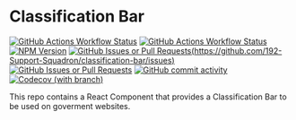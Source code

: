 # Classification Bar
[![GitHub Actions Workflow Status](https://img.shields.io/github/actions/workflow/status/192-support-squadron/classification-bar/main.yml?branch=dev&style=for-the-badge&logo=github&label=dev-Build&link=https%3A%2F%2Fgithub.com%2F192-Support-Squadron%2Fclassification-bar%2Factions%3Fquery%3Dbranch%253Adev)](https://github.com/192-Support-Squadron/classification-bar/actions?query=branch%3Adev)
[![GitHub Actions Workflow Status](https://img.shields.io/github/actions/workflow/status/192-support-squadron/classification-bar/main.yml?branch=main&style=for-the-badge&logo=github&label=main-Build&link=https%3A%2F%2Fgithub.com%2F192-Support-Squadron%2Fclassification-bar%2Factions%3Fquery%3Dbranch%253Adev)](https://github.com/192-Support-Squadron/classification-bar/actions?query=branch%3Amain)
[![NPM Version](https://img.shields.io/npm/v/%40192-cf%2Fclassification-bar?registry_uri=https%3A%2F%2Fregistry.npmjs.com&style=for-the-badge&logo=npm&link=https%3A%2F%2Fwww.npmjs.com%2Fpackage%2F%40192-cf%2Fclassification-bar)](https://www.npmjs.com/package/@192-cf/classification-bar)
[![GitHub Issues or Pull Requests](https://img.shields.io/github/issues/192-support-squadron/classification-bar?style=for-the-badge&logo=GitHub&link=https%3A%2F%2Fgithub.com%2F192-Support-Squadron%2Fclassification-bar%2Fissues)(https://github.com/192-Support-Squadron/classification-bar/issues)](https://github.com/192-Support-Squadron/classification-bar/issues)
[![GitHub Issues or Pull Requests](https://img.shields.io/github/issues-pr/192-support-squadron/classification-bar?style=for-the-badge&logo=GitHub&link=https%3A%2F%2Fgithub.com%2F192-Support-Squadron%2Fclassification-bar%2Fpulls)](https://github.com/192-Support-Squadron/classification-bar/pulls)
[![GitHub commit activity](https://img.shields.io/github/commit-activity/t/192-support-squadron/classification-bar?style=for-the-badge&logo=GitHub&label=dev-commits)](https://github.com/192-Support-Squadron/classification-bar/commits/dev/)
[![Codecov (with branch)](https://img.shields.io/codecov/c/github/192-support-squadron/classification-bar/dev?style=for-the-badge&logo=Codecov)](https://app.codecov.io/gh/192-Support-Squadron/classification-bar)

This repo contains a React Component that provides a Classification Bar to be used on goverment websites.